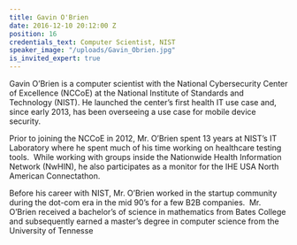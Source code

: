 ```yaml
---
title: Gavin O'Brien
date: 2016-12-10 20:12:00 Z
position: 16
credentials_text: Computer Scientist, NIST
speaker_image: "/uploads/Gavin_Obrien.jpg"
is_invited_expert: true
---
```


Gavin O’Brien is a computer scientist with the National Cybersecurity Center of Excellence (NCCoE) at the National Institute of Standards and Technology (NIST). He launched the center’s first health IT use case and, since early 2013, has been overseeing a use case for mobile device security.

Prior to joining the NCCoE in 2012, Mr. O’Brien spent 13 years at NIST’s IT Laboratory where he spent much of his time working on healthcare testing tools.  While working with groups inside the Nationwide Health Information Network (NwHIN), he also participates as a monitor for the IHE USA North American Connectathon.

Before his career with NIST, Mr. O’Brien worked in the startup community during the dot-com era in the mid 90’s for a few B2B companies.  Mr. O’Brien received a bachelor’s of science in mathematics from Bates College and subsequently earned a master’s degree in computer science from the University of Tennesse